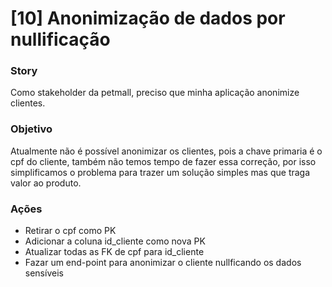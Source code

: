 # [10] Anonimização de dados por nullificação

### Story
Como stakeholder da petmall, preciso que minha aplicação anonimize clientes.

### Objetivo  
Atualmente não é possível anonimizar os clientes, pois a chave primaria é o cpf do cliente, também não temos tempo de fazer essa correção, por isso simplificamos o problema para trazer um solução simples mas que traga valor ao produto.

### Ações
 * Retirar o cpf como PK
 * Adicionar a coluna id_cliente como nova PK
 * Atualizar todas as FK de cpf para id_cliente
 * Fazar um end-point para anonimizar o cliente nullficando os dados sensíveis

